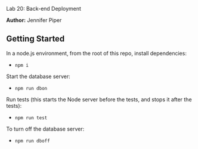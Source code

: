Lab 20: Back-end Deployment 

**Author:** Jennifer Piper


## Getting Started
In a node.js environment, from the root of this repo, install dependencies:
* `npm i`

Start the database server: 
* `npm run dbon`

Run tests (this starts the Node server before the tests, and stops it after the tests):
* `npm run test`

To turn off the database server: 
* `npm run dboff`



